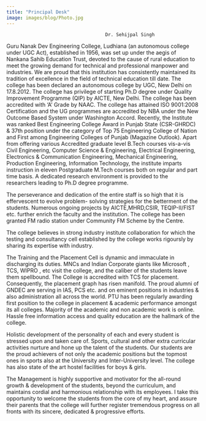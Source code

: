 ```yaml
---
title: "Principal Desk"
image: images/blog/Photo.jpg
---
```


          								Dr. Sehijpal Singh

Guru Nanak Dev Engineering College, Ludhiana (an autonomous college under UGC Act), established in 1956, was set up under the aegis of Nankana Sahib Education Trust, devoted to the cause of rural education to meet the growing demand for technical and professional manpower and industries. We are proud that this institution has consistently maintained its tradition of excellence in the field of technical education till date. The college has been declared an autonomous college by UGC, New Delhi on 17.8.2012. The college has privilege of starting Ph.D degree under Quality Improvement Programme (QIP) by AICTE, New Delhi. The college has been accredited with ‘A’ Grade by NAAC. The college has attained ISO 9001:2008 Certification and the UG programmes are accredited by NBA under the New Outcome Based System under Washington Accord. Recently, the Institute was ranked Best Engineering College Award in Punjab State (CSR-GHRDC) & 37th position under the category of Top 75 Engineering College of Nation and First among Engineering Colleges of Punjab (Magazine Outlook). Apart from offering various Accredited graduate level B.Tech courses vis-a-vis Civil Engineering, Computer Science & Engineering, Electrical Engineering, Electronics & Communication Engineering, Mechanical Engineering, Production Engineering, Information Technology, the institute imparts instruction in eleven Postgraduate M.Tech courses both on regular and part time basis. A dedicated research environment is provided to the researchers leading to Ph.D degree programme.

The perseverance and dedication of the entire staff is so high that it is effervescent to evolve problem- solving strategies for the betterment of the students. Numerous ongoing projects by AICTE,MHRD,CSIR, TEQIP-II/FIST etc. further enrich the faculty and the institution. The college has been granted FM radio station under Community FM Scheme by the Centre.

The college believes in strong industry institute collaboration for which the testing and consultancy cell established by the college works rigoursly by sharing its expertise with industry.

The Training and the Placement Cell is dynamic and immaculate in discharging its duties. MNCs and Indian Corporate giants like Microsoft , TCS, WIPRO , etc visit the college, and the caliber of the students leave them spellbound. The College is accredited with TCS for placement. Consequently, the placement graph has risen manifold. The proud alumni of GNDEC are serving in IAS, PCS etc. and on eminent positions in industries & also administration all across the world. PTU has been regularly awarding first position to the college in placement & academic performance amongst its all colleges. Majority of the academic and non academic work is online. Hassle free information access and quality education are the hallmark of the college.

Holistic development of the personality of each and every student is stressed upon and taken care of. Sports, cultural and other extra curricular activities nurture and hone up the talent of the students. Our students are the proud achievers of not only the academic positions but the topmost ones in sports also at the University and Inter-University level. The college has also state of the art hostel facilities for boys & girls.

The Management is highly supportive and motivator for the all-round growth & development of the students, beyond the curriculum, and maintains cordial and harmonious relationship with its employees. I take this opportunity to welcome the students from the core of my heart, and assure their parents that the college will further register tremendous progress on all fronts with its sincere, dedicated & progressive efforts.
